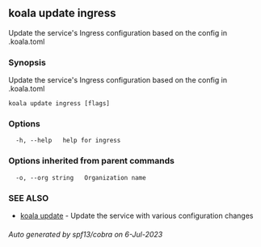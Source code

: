 ## koala update ingress

Update the service's Ingress configuration based on the config in .koala.toml

### Synopsis

Update the service's Ingress configuration based on the config in .koala.toml

```
koala update ingress [flags]
```

### Options

```
  -h, --help   help for ingress
```

### Options inherited from parent commands

```
  -o, --org string   Organization name
```

### SEE ALSO

* [koala update](koala_update.md)	 - Update the service with various configuration changes

###### Auto generated by spf13/cobra on 6-Jul-2023
